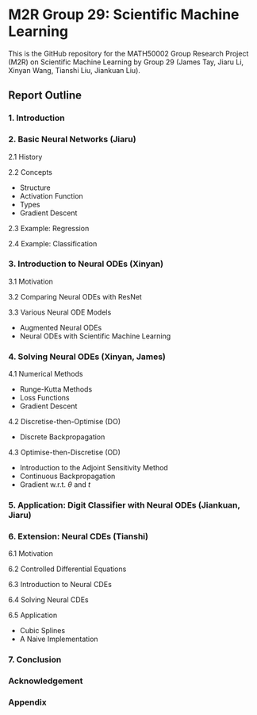 # M2R Group 29: Scientific Machine Learning

This is the GitHub repository for the MATH50002 Group Research Project (M2R) on Scientific Machine Learning by Group 29 (James Tay, Jiaru Li, Xinyan Wang, Tianshi Liu, Jiankuan Liu).

## Report Outline

### 1. Introduction

### 2. Basic Neural Networks (Jiaru)

2.1 History

2.2 Concepts

- Structure
- Activation Function
- Types
- Gradient Descent

2.3 Example: Regression

2.4 Example: Classification

### 3. Introduction to Neural ODEs (Xinyan)

3.1 Motivation

3.2 Comparing Neural ODEs with ResNet

3.3 Various Neural ODE Models

- Augmented Neural ODEs
- Neural ODEs with Scientific Machine Learning

### 4. Solving Neural ODEs (Xinyan, James)

4.1 Numerical Methods

- Runge-Kutta Methods
- Loss Functions
- Gradient Descent

4.2 Discretise-then-Optimise (DO)

- Discrete Backpropagation

4.3 Optimise-then-Discretise (OD)

- Introduction to the Adjoint Sensitivity Method
- Continuous Backpropagation
- Gradient w.r.t. $\theta$ and $t$

### 5. Application: Digit Classifier with Neural ODEs (Jiankuan, Jiaru)

### 6. Extension: Neural CDEs (Tianshi)

6.1 Motivation

6.2 Controlled Differential Equations

6.3 Introduction to Neural CDEs

6.4 Solving Neural CDEs

6.5 Application

- Cubic Splines
- A Naive Implementation

### 7. Conclusion

### Acknowledgement

### Appendix
